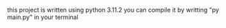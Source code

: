 this project is written using python 3.11.2
you can compile it by writting "py main.py" in your terminal